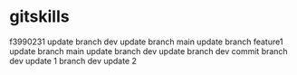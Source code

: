 # gitskills
f3990231 update
branch dev update
branch main update
branch feature1 update
branch main update
branch dev update
branch dev commit
branch dev update 1
branch dev update 2


